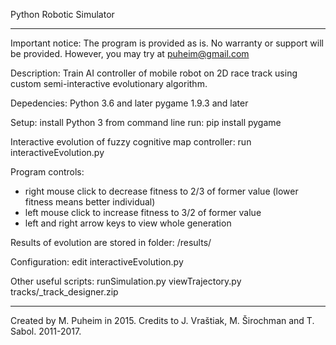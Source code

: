 Python Robotic Simulator
________________________

Important notice:
The program is provided as is. No warranty or support will be provided. However, you may try at puheim@gmail.com

Description:
Train AI controller of mobile robot on 2D race track using custom semi-interactive evolutionary algorithm.

Depedencies:
Python 3.6 and later
pygame 1.9.3 and later

Setup:
install Python 3
from command line run:
  pip install pygame

Interactive evolution of fuzzy cognitive map controller:
run interactiveEvolution.py

Program controls:
- right mouse click to decrease fitness to 2/3 of former value (lower fitness means better individual)
- left mouse click to increase fitness to 3/2 of former value 
- left and right arrow keys to view whole generation

Results of evolution are stored in folder:
/results/

Configuration:
edit interactiveEvolution.py

Other useful scripts:
runSimulation.py
viewTrajectory.py
tracks/_track_designer.zip

________________________________
Created by M. Puheim in 2015.
Credits to J. Vraštiak, M. Širochman and T. Sabol. 2011-2017.
